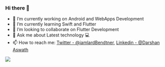 ### Hi there 👋

- 🔭 I’m currently working on Android and WebApps Development
- 🌱 I’m currently learning Swift and Flutter
- 👯 I’m looking to collaborate on Flutter Development
- 💬 Ask me about Latest technology 💻
- 📫 How to reach me: [Twitter - @iamlardBendtner](https://twitter.com/iamlardBendtner), [Linkedin - @Darshan Aswath](https://www.linkedin.com/in/darshanaswath/)

<img src="https://github-readme-stats.vercel.app/api?username=xanf-code&&show_icons=true&title_color=ffffff&icon_color=bb2acf&text_color=daf7dc&bg_color=151515">
